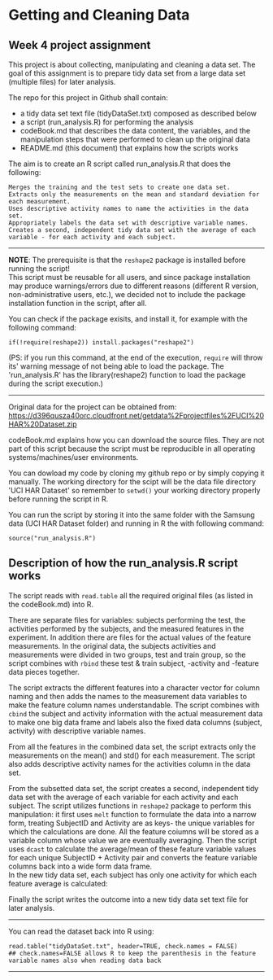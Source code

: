 # Getting and Cleaning Data 
## Week 4 project assignment

This project is about collecting, manipulating and cleaning a data set.
The goal of this assignment is to prepare tidy data set from a large data set (multiple files) for later analysis.

The repo for this project in Github shall contain:
- a tidy data set text file (tidyDataSet.txt) composed as described below 
- a script (run_analysis.R) for performing the analysis 
- codeBook.md that describes the data content, the variables, and the manipulation steps that were performed to clean up the original data
- README.md (this document) that explains how the scripts works


The aim is to create an R script called run_analysis.R that does the following:

    Merges the training and the test sets to create one data set.
    Extracts only the measurements on the mean and standard deviation for each measurement.
    Uses descriptive activity names to name the activities in the data set.
    Appropriately labels the data set with descriptive variable names.
    Creates a second, independent tidy data set with the average of each variable - for each activity and each subject.


****
**NOTE**: The prerequisite is that the `reshape2` package is installed before running the script!  
This script must be reusable for all users, and since package installation may produce warnings/errors due to different reasons (different R version, non-administrative users, etc.),
we decided not to include the package installation function in the script, after all.

You can check if the package exisits, and install it, for example with the following command:
```{r}
if(!require(reshape2)) install.packages("reshape2")
```

(PS: if you run this command, at the end of the execution, `require` will throw its' warning message of not being able to load the package. The 'run_analysis.R' has the library(reshape2) function to load the package during the script execution.)

***
Original data for the project can be obtained from:
https://d396qusza40orc.cloudfront.net/getdata%2Fprojectfiles%2FUCI%20HAR%20Dataset.zip

codeBook.md explains how you can download the source files. They are not part of this script because the script must be reproducible in all operating systems/machines/user environments. 


You can dowload my code by cloning my github repo or by simply copying it manually.
The working directory for the scipt will be the data file directory 'UCI HAR Dataset' so remember to `setwd()` your
working directory properly before running the script in R.

You can run the script by storing it into the same folder with the Samsung data (UCI HAR Dataset folder) and running in R the with following command:

```{r}
source("run_analysis.R")
```


## Description of how the run_analysis.R script works

The script reads with `read.table` all the required original files (as listed in the codeBook.md) into R.

There are separate files for variables: subjects performing the test, the activities performed by the subjects, and the measured features in the experiment. In addition there are files for the actual values of the feature measurements.
In the original data, the subjects activities and measurements were divided in two groups, test and train group, so the script combines with `rbind` these test & train subject, -activity and -feature data pieces together.

The script extracts the different features into a character vector for column naming and then adds the names to the measurement data variables to make the feature column names understandable.
The script combines with `cbind` the subject and activity information with the actual measurement data to make one big data frame and labels also the fixed data columns (subject, activity) with descriptive variable names.

From all the features in the combined data set, the script extracts only the measurements on the mean() and std() for each measurement.
The script also adds descriptive activity names for the activities column in the data set.

From the subsetted data set, the script creates a second, independent tidy data set with the average of each variable for each activity and each subject.
The script utilizes functions in `reshape2` package to perform this manipulation: it first uses `melt` function to formulate the data into a narrow form, treating SubjectID and Activity are as keys- the unique variables for which the calculations are done. All the feature coiumns will be stored as a variable column whose value we are eventually averaging.
Then the script uses `dcast` to calculate the average/mean of these feature variable values for each unique SubjectID + Activity pair and converts the feature variable columns back into a wide form data frame.  
In the new tidy data set, each subject has only one activity for which each feature average is calculated:

Finally the script writes the outcome into a new tidy data set text file for later analysis.

***
You can read the dataset back into R using:
```{r}
read.table("tidyDataSet.txt", header=TRUE, check.names = FALSE) 
## check.names=FALSE allows R to keep the parenthesis in the feature variable names also when reading data back

```

***


